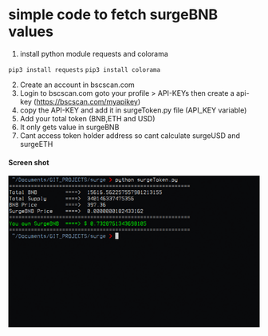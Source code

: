 simple code to fetch surgeBNB values
=====================================

1. install python module requests and colorama

  `pip3 install requests`
  `pip3 install colorama`
 
2. Create an account in bscscan.com
3. Login to bscscan.com goto your profile > API-KEYs then create a api-key  (https://bscscan.com/myapikey)
4. copy the API-KEY and add it in surgeToken.py file (API_KEY variable)
5. Add your total token  (BNB,ETH and USD) 
6. It only gets value in surgeBNB 
7. Cant access token holder address so cant calculate surgeUSD and surgeETH

#### Screen shot
 
![surgeBNB](https://github.com/viyoriya/surge/blob/main/screenshots/2021-08-13-20-24-36.png)

